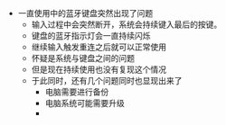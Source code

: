 - 一直使用中的蓝牙键盘突然出现了问题
	- 输入过程中会突然断开，系统会持续键入最后的按键。
	- 键盘的蓝牙指示灯会一直持续闪烁
	- 继续输入触发重连之后就可以正常使用
	- 怀疑是系统与键盘之间的问题
	- 但是现在持续使用也没有复现这个情况
	- 于此同时，还有几个问题同时也显现出来了
		- 电脑需要进行备份
		- 电脑系统可能需要升级
		-